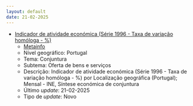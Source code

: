 ```yaml
---
layout: default
date: 21-02-2025
---
```

* [Indicador de atividade económica (Série 1996 - Taxa de variação homóloga - %)](https://www.ine.pt/xportal/xmain?xpid=INE&xpgid=ine_indicadores&indOcorrCod=0014352&contexto=bd&selTab=tab2)
  * [Metainfo](https://www.ine.pt/bddXplorer/htdocs/minfo.jsp?var_cd=0014352&lingua=PT)
  * Nível geográfico: Portugal
  * Tema: Conjuntura
  * Subtema: Oferta de bens e serviços
  * Descrição: Indicador de atividade económica (Série 1996 - Taxa de variação homóloga - %) por Localização geográfica (Portugal); Mensal - INE, Síntese económica de conjuntura
  * Último _update_: 21-02-2025
  * Tipo de _update_: Novo

